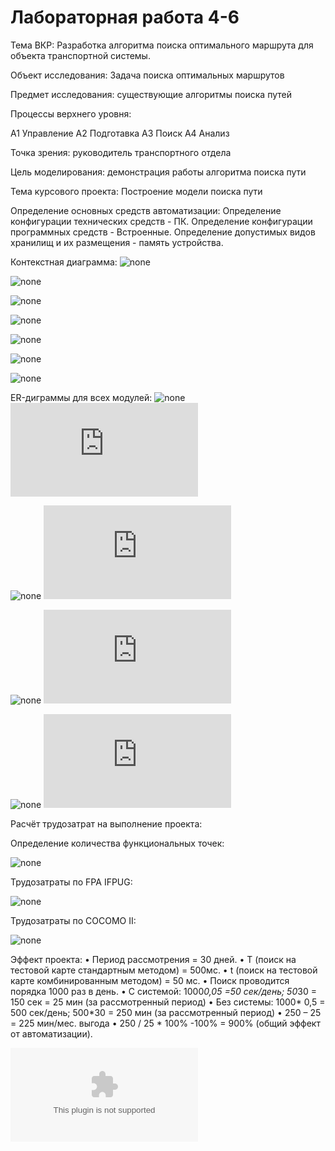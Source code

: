 # Лабораторная работа 4-6
Тема ВКР: Разработка алгоритма поиска оптимального маршрута для объекта транспортной системы.

Объект исследования: Задача поиска оптимальных маршрутов

Предмет исследования: существующие алгоритмы поиска путей

Процессы верхнего уровня:

А1 Управление
А2 Подготавка
А3 Поиск
А4 Анализ

Точка зрения: руководитель транспортного отдела

Цель моделирования: демонстрация работы алгоритма поиска пути

Тема курсового проекта: Построение модели поиска пути

Определение основных средств автоматизации:
  Определение конфигурации технических средств - ПК.
  Определение конфигурации программных средств - Встроенные.
  Определение допустимых видов хранилищ и их размещения - память устройства.

Контекстная диаграмма:
![none](https://github.com/S-Arkhipov/Kursovaya/blob/master/01_A0.png)

![none](https://github.com/S-Arkhipov/Kursovaya/blob/master/02_A0.png)

![none](https://github.com/S-Arkhipov/Kursovaya/blob/master/03_A2.png)

![none](https://github.com/S-Arkhipov/Kursovaya/blob/master/04_A23123.png)

![none](https://github.com/S-Arkhipov/Kursovaya/blob/master/05_A3.png)

![none](https://github.com/S-Arkhipov/Kursovaya/blob/master/06_A33.png)

![none](https://github.com/S-Arkhipov/Kursovaya/blob/master/07_A4.png)

ER-диграммы для всех модулей:
![none](https://github.com/S-Arkhipov/Kursovaya/blob/master/uml1f.png)
![код](https://github.com/S-Arkhipov/Kursovaya/blob/master/uml1f1.txt)

![none](https://github.com/S-Arkhipov/Kursovaya/blob/master/uml2f.png)
![код](https://github.com/S-Arkhipov/Kursovaya/blob/master/uml2f.txt)

![none](https://github.com/S-Arkhipov/Kursovaya/blob/master/uml3f-1.png)
![код](https://github.com/S-Arkhipov/Kursovaya/blob/master/uml3f-1.txt)

![none](https://github.com/S-Arkhipov/Kursovaya/blob/master/uml3f-2.png)
![код](https://github.com/S-Arkhipov/Kursovaya/blob/master/uml3f-2.txt)

Расчёт трудозатрат на выполнение проекта:

Определение количества функциональных точек:

![none](https://github.com/S-Arkhipov/Kursovaya/blob/master/trud1.jpg)

Трудозатраты по FPA IFPUG:

![none](https://github.com/S-Arkhipov/Kursovaya/blob/master/trud2.jpg)

Трудозатраты по COCOMO II:

![none](https://github.com/S-Arkhipov/Kursovaya/blob/master/trud3.jpg)

Эффект проекта:
•	Период рассмотрения = 30 дней.
•	Т (поиск на тестовой карте стандартным методом) =  500мс.
•	t (поиск на тестовой карте комбинированным методом) = 50 мс.
•	Поиск проводится порядка 1000 раз в день.
•	С системой: 1000*0,05 =50 сек/день; 50*30 = 150 сек = 25 мин (за рассмотренный период)
•	Без системы: 1000* 0,5 = 500 сек/день; 500*30 = 250 мин (за рассмотренный период)
•	250 – 25 = 225 мин/мес. выгода
•	250 / 25 * 100% -100% = 900% (общий эффект от автоматизации).


![Окончательная версия куросовой в виде docx](https://github.com/S-Arkhipov/Kursovaya/blob/master/%D0%9A%D1%83%D1%80%D1%81%D0%BE%D0%B2%D0%B0%D1%8F%20%D1%80%D0%B0%D0%B1%D0%BE%D1%82%D0%B0%20%D0%90%D1%80%D1%85%D0%B8%D0%BF%D0%BE%D0%B2.docx)

